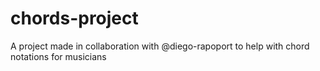 # chords-project
A project made in collaboration with @diego-rapoport to help with chord notations for musicians

